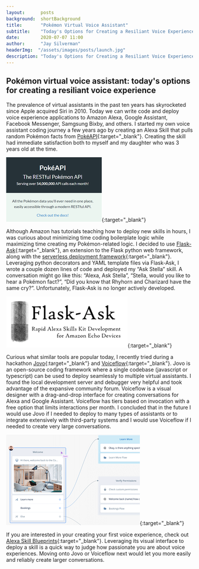 ```yaml
---
layout:      posts
background:  shortBackground
title:       "Pokémon Virtual Voice Assistant"
subtitle:    "Today's Options for Creating a Resiliant Voice Experience"
date:        2020-07-07 11:00
author:      "Jay Silverman"
headerImg:  "/assets/images/posts/launch.jpg"
description: "Today's Options for Creating a Resiliant Voice Experience"
---
```


## Pokémon virtual voice assistant: today's options for creating a resiliant voice experience
The prevalence of virtual assistants in the past ten years has skyrocketed since Apple acquired Siri in 2010. Today we can write code and deploy voice experience applications to Amazon Alexa, Google Assistant, Facebook Messenger, Samgsung Bixby, and others. I started my own voice assistant coding journey a few years ago by creating an Alexa Skill that pulls random Pokémon facts from [PokéAPI](https://pokeapi.co/){:target="_blank"}. Creating the skill had immediate satisfaction both to myself and my daughter who was 3 years old at the time. 

![PokeAPI](/assets/images/posts/2020-07-07-virtual-voice-assistant-daughter/pokeapi.png){:target="_blank"}
 
Although Amazon has tutorials teaching how to deploy new skills in hours, I was curious about minimizing time coding boilerplate logic while maximizing time creating my Pokémon-related logic. I decided to use [Flask-Ask](https://github.com/johnwheeler/flask-ask){:target="_blank"}, an extension to the Flask python web framework, along with the [serverless deployment framework](https://www.serverless.com/){:target="_blank"}. Leveraging python decorators and YAML template files via Flask-Ask, I wrote a couple dozen lines of code and deployed my “Ask Stella” skill. A conversation might go like this: “Alexa, Ask Stella”, “Stella, would you like to hear a Pokémon fact?”, “Did you know that Rhyhorn and Charizard have the same cry?”. Unfortunately, Flask-Ask is no longer actively developed.  

![Flask-Ask](/assets/images/posts/2020-07-07-virtual-voice-assistant-daughter/flask-ask.png){:target="_blank"}
 
Curious what similar tools are popular today, I recently tried during a hackathon [Jovo](https://www.jovo.tech/){:target="_blank"} and [Voiceflow](https://www.voiceflow.com/){:target="_blank"}. Jovo is an open-source coding framework where a single codebase (javascript or typescript) can be used to deploy seamlessly to multiple virtual assistants. I found the local development server and debugger very helpful and took advantage of the expansive community forum. Voiceflow is a visual designer with a drag-and-drop interface for creating conversations for Alexa and Google Assistant. Voiceflow has tiers based on invocation with a free option that limits interactions per month. I concluded that in the future I would use Jovo if I needed to deploy to many types of assistants or to integrate extensively with third-party systems and I would use Voiceflow if I needed to create very large conversations. 

![Voiceflow](/assets/images/posts/2020-07-07-virtual-voice-assistant-daughter/voiceflow.png){:target="_blank"}

If you are interested in your creating your first voice experience, check out [Alexa Skill Blueprints](https://blueprints.amazon.com/){:target="_blank"}. Leveraging its visual interface to deploy a skill is a quick way to judge how passionate you are about voice experiences. Moving onto Jovo or Voiceflow next would let you more easily and reliably create larger conversations. 
